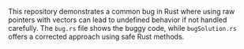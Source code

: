 This repository demonstrates a common bug in Rust where using raw pointers with vectors can lead to undefined behavior if not handled carefully. The `bug.rs` file shows the buggy code, while `bugSolution.rs` offers a corrected approach using safe Rust methods.